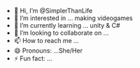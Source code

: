 - 👋 Hi, I’m @SimplerThanLife
- 👀 I’m interested in ... making videogames
- 🌱 I’m currently learning ... unity & C#
- 💞️ I’m looking to collaborate on ...
- 📫 How to reach me ...
- 😄 Pronouns: ...She/Her
- ⚡ Fun fact: ...

<!---
SimplerThanLife/SimplerThanLife is a ✨ special ✨ repository because its `README.md` (this file) appears on your GitHub profile.
You can click the Preview link to take a look at your changes.
--->
